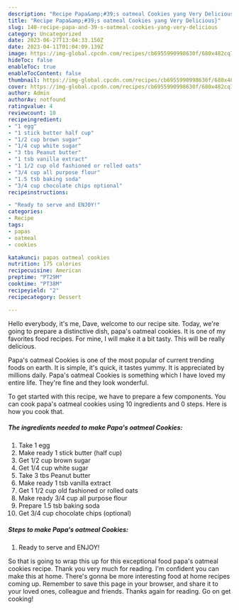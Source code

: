 ```yaml
---
description: "Recipe Papa&amp;#39;s oatmeal Cookies yang Very Delicious}"
title: "Recipe Papa&amp;#39;s oatmeal Cookies yang Very Delicious}"
slug: 140-recipe-papa-and-39-s-oatmeal-cookies-yang-very-delicious
category: Uncategorized
date: 2023-06-27T13:04:33.150Z
date: 2023-04-11T01:04:09.139Z
image: https://img-global.cpcdn.com/recipes/cb6955990998630f/680x482cq70/papas-oatmeal-cookies-recipe-main-photo.jpg
hideToc: false
enableToc: true
enableTocContent: false
thumbnail: https://img-global.cpcdn.com/recipes/cb6955990998630f/680x482cq70/papas-oatmeal-cookies-recipe-main-photo.jpg
cover: https://img-global.cpcdn.com/recipes/cb6955990998630f/680x482cq70/papas-oatmeal-cookies-recipe-main-photo.jpg
author: Admin
authorAv: notfound
ratingvalue: 4
reviewcount: 10
recipeingredient:
- "1 egg"
- "1 stick butter half cup"
- "1/2 cup brown sugar"
- "1/4 cup white sugar"
- "3 tbs Peanut butter"
- "1 tsb vanilla extract"
- "1 1/2 cup old fashioned or rolled oats"
- "3/4 cup all purpose flour"
- "1.5 tsb baking soda"
- "3/4 cup chocolate chips optional"
recipeinstructions:

- "Ready to serve and ENJOY!"
categories:
- Recipe
tags:
- papas
- oatmeal
- cookies

katakunci: papas oatmeal cookies 
nutrition: 175 calories
recipecuisine: American
preptime: "PT29M"
cooktime: "PT38M"
recipeyield: "2"
recipecategory: Dessert

---
```



Hello everybody, it's me, Dave, welcome to our recipe site. Today, we're going to prepare a distinctive dish, papa&#39;s oatmeal cookies. It is one of my favorites food recipes. For mine, I will make it a bit tasty. This will be really delicious.



Papa&#39;s oatmeal Cookies is one of the most popular of current trending foods on earth. It is simple, it's quick, it tastes yummy. It is appreciated by millions daily. Papa&#39;s oatmeal Cookies is something which I have loved my entire life. They're fine and they look wonderful.


To get started with this recipe, we have to prepare a few components. You can cook papa&#39;s oatmeal cookies using 10 ingredients and 0 steps. Here is how you cook that.

<!--inarticleads1-->

##### The ingredients needed to make Papa&#39;s oatmeal Cookies:

1. Take 1 egg
1. Make ready 1 stick butter (half cup)
1. Get 1/2 cup brown sugar
1. Get 1/4 cup white sugar
1. Take 3 tbs Peanut butter
1. Make ready 1 tsb vanilla extract
1. Get 1 1/2 cup old fashioned or rolled oats
1. Make ready 3/4 cup all purpose flour
1. Prepare 1.5 tsb baking soda
1. Get 3/4 cup chocolate chips (optional)




<!--inarticleads2-->

##### Steps to make Papa&#39;s oatmeal Cookies:


1. Ready to serve and ENJOY!



So that is going to wrap this up for this exceptional food papa&#39;s oatmeal cookies recipe. Thank you very much for reading. I'm confident you can make this at home. There's gonna be more interesting food at home recipes coming up. Remember to save this page in your browser, and share it to your loved ones, colleague and friends. Thanks again for reading. Go on get cooking!
